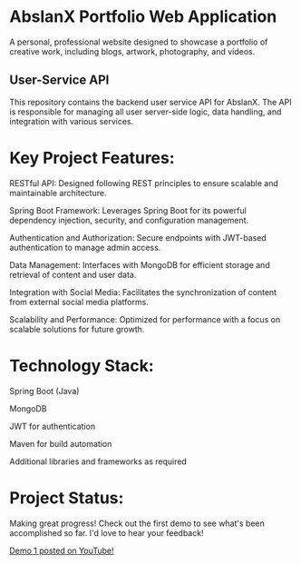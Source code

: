 # AbslanX Portfolio Web Application

A personal, professional website designed to showcase a portfolio of creative work, including blogs, artwork, photography, and videos. 

## User-Service API

This repository contains the backend user service API for AbslanX. The API is responsible for managing all user server-side logic, data handling, and integration with various services.

# Key Project Features:

RESTful API: Designed following REST principles to ensure scalable and maintainable architecture.  

Spring Boot Framework: Leverages Spring Boot for its powerful dependency injection, security, and configuration management. 

Authentication and Authorization: Secure endpoints with JWT-based authentication to manage admin access.  

Data Management: Interfaces with MongoDB for efficient storage and retrieval of content and user data.  

Integration with Social Media: Facilitates the synchronization of content from external social media platforms.  

Scalability and Performance: Optimized for performance with a focus on scalable solutions for future growth.  

# Technology Stack:

Spring Boot (Java)  

MongoDB  

JWT for authentication  

Maven for build automation  

Additional libraries and frameworks as required  

# Project Status:

Making great progress! Check out the first demo to see what's been accomplished so far. I'd love to hear your feedback!

[Demo 1 posted on YouTube!](https://www.youtube.com/watch?v=55B1g0JV7DA)


